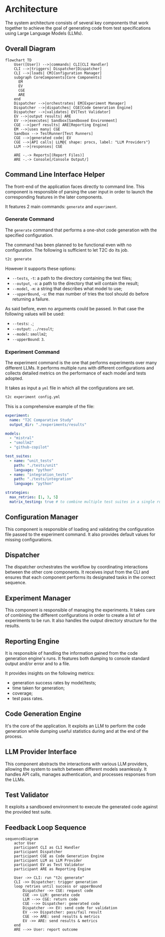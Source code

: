 # Architecture

The system architecture consists of several key components that work together to achieve the goal of generating code from test specifications using Large Language Models (LLMs).

## Overall Diagram

```mermaid
flowchart TD
    User([User]) -->|commands| CLI[CLI Handler]
    CLI -->|triggers| Dispatcher[Dispatcher]
    CLI -->|loads| CM[Configuration Manager]
    subgraph CoreComponents[Core Components]
      EM
      EV
      CGE
      ARE
    end
    Dispatcher -->|orchestrates| EM[Experiment Manager]
    Dispatcher -->|dispatches| CGE[Code Generation Engine]
    Dispatcher -->|validates| EV[Test Validator]
    EV -->|output results| ARE
    EV -->|executes| Sandbox[Sandboxed Environment]
    CGE -->|perf results| ARE[Reporting Engine]
    EM -->|uses many| CGE
    Sandbox --> TestRunner[Test Runners]
    CGE -->|generated code| EV
    CGE -->|API calls| LLM@{ shape: procs, label: "LLM Providers"}
    LLM -->|responses| CGE

    ARE -.-> Reports[(Report Files)]
    ARE -.-> Console[/Console Output/]
```

## Command Line Interface Helper

The front-end of the application faces directly to command line. This component is responsible of parsing the user input in order to launch the corresponding features in the later components.

It features 2 main commands: `generate` and `experiment`.

### Generate Command

The `generate` command that performs a one-shot code generation with the specified configuration.

The command has been planned to be functional even with no configuration. The following is sufficient to let T2C do its job.

```bash
t2c generate
```

However it supports these options:

- `--tests`, `-t`: a path to the directory containing the test files;
- `--output`, `-o`: a path to the directory that will contain the result;
- `--model`, `-m`: a string that describes what model to use;
- `--upperBound`, `-u`: the max number of tries the tool should do before returning a failure.

As said before, even no arguments could be passed. In that case the following values will be used:

- `--tests`: `.`;
- `--output`: `../result`;
- `--model`: `smollm2`;
- `--upperBound`: `3`.

### Experiment Command

The experiment command is the one that performs experiments over many different LLMs. It performs multiple runs with different configurations and collects detailed metrics on the performance of each model and tests adopted.

It takes as input a `yml` file in which all the configurations are set.

```bash
t2c experiment config.yml
```

This is a comprehensive example of the file:

```yaml
experiment:
  name: "T2C Comparative Study"
  output_dir: "./experiments/results"

models:
  - "mistral"
  - "smollm2"
  - "github-copilot"

test_suites:
  - name: "unit_tests"
    path: "./tests/unit"
    language: "python"
  - name: "integration_tests"
    path: "./tests/integration"
    language: "python"

strategies:
  max_retries: [1, 3, 5]
  matrix_testing: true # to combine multiple test suites in a single run
```

## Configuration Manager

This component is responsible of loading and validating the configuration file passed to the experiment command. It also provides default values for missing configurations.

## Dispatcher

The dispatcher orchestrates the workflow by coordinating interactions between the other core components. It receives input from the CLI and ensures that each component performs its designated tasks in the correct sequence.

## Experiment Manager

This component is responsible of managing the experiments. It takes care of combining the different configurations in order to create a list of experiments to be run. It also handles the output directory structure for the results.

## Reporting Engine

It is responsible of handling the information gained from the code generation engine's runs. It features both dumping to console standard output and/or error and to a file.

It provides insights on the following metrics:

- generation success rates by model/tests;
- time taken for generation;
- coverage;
- test pass rates.

## Code Generation Engine

It's the core of the application. It exploits an LLM to perform the code generation while dumping useful statistics during and at the end of the process.

## LLM Provider Interface

This component abstracts the interactions with various LLM providers, allowing the system to switch between different models seamlessly. It handles API calls, manages authentication, and processes responses from the LLMs.

## Test Validator

It exploits a sandboxed environment to execute the generated code against the provided test suite.

## Feedback Loop Sequence

```mermaid
sequenceDiagram
    actor User
    participant CLI as CLI Handler
    participant Dispatcher
    participant CGE as Code Generation Engine
    participant LLM as LLM Provider
    participant EV as Test Validator
    participant ARE as Reporting Engine

    User ->> CLI: run "t2c generate"
    CLI ->> Dispatcher: trigger generation
    loop retries until success or upperBound
        Dispatcher ->> CGE: request code
        CGE ->> LLM: generate code
        LLM -->> CGE: return code
        CGE -->> Dispatcher: generated code
        Dispatcher ->> EV: send code for validation
        EV -->> Dispatcher: pass/fail result
        CGE ->> ARE: send results & metrics
        EV ->> ARE: send results & metrics
    end
    ARE -->> User: report outcome
```

